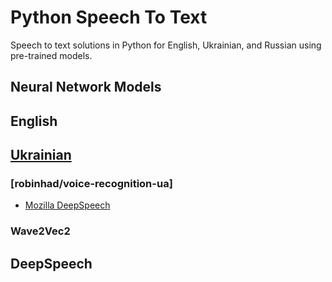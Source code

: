 # Python Speech To Text
Speech to text solutions in Python for English, Ukrainian, and Russian using pre-trained models.

## Neural Network Models
## English
## [Ukrainian](./Neural%20Network%20Models/README.md#Ukrainian)
### [robinhad/voice-recognition-ua]
* [Mozilla DeepSpeech](https://deepspeech.readthedocs.io/en/r0.9/)
### Wave2Vec2 
## DeepSpeech